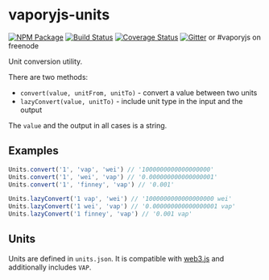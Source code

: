 # vaporyjs-units

[![NPM Package](https://img.shields.io/npm/v/vaporyjs-units.svg?style=flat-square)](https://www.npmjs.org/package/vaporyjs-units)
[![Build Status](https://img.shields.io/travis/vaporyjs/vaporyjs-units.svg?branch=master&style=flat-square)](https://travis-ci.org/vaporyjs/vaporyjs-units)
[![Coverage Status](https://img.shields.io/coveralls/vaporyjs/vaporyjs-units.svg?style=flat-square)](https://coveralls.io/r/vaporyjs/vaporyjs-units)
[![Gitter](https://img.shields.io/gitter/room/vapory/vaporyjs-lib.svg?style=flat-square)](https://gitter.im/vapory/vaporyjs-lib) or #vaporyjs on freenode

Unit conversion utility.

There are two methods:

- `convert(value, unitFrom, unitTo)` - convert a value between two units
- `lazyConvert(value, unitTo)` - include unit type in the input and the output

The `value` and the output in all cases is a string.

## Examples

```js
Units.convert('1', 'vap', 'wei') // '1000000000000000000'
Units.convert('1', 'wei', 'vap') // '0.000000000000000001'
Units.convert('1', 'finney', 'vap') // '0.001'

Units.lazyConvert('1 vap', 'wei') // '1000000000000000000 wei'
Units.lazyConvert('1 wei', 'vap') // '0.000000000000000001 vap'
Units.lazyConvert('1 finney', 'vap') // '0.001 vap'
```

## Units

Units are defined in `units.json`. It is compatible with [web3.js](https://github.com/vaporyco/web3.js) and additionally includes `VAP`.
